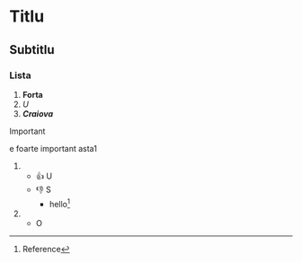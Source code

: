 # Titlu
## Subtitlu
### Lista
1. **Forta**
1. *U*
1. ***Craiova***

> [!IMPORTANT]
> e foarte important asta1

1. * :+1: U
   * :-1: S
      * hello[^1]
2. - O


[^1]: Reference
